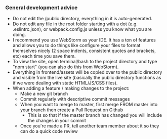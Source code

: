 ### General development advice

- Do not edit the /public directory, everything in it is auto-generated.
- Do not edit any file in the root folder starting with a dot (e.g. .eslintrc.json), or webpack.config.js unless you know what you are doing.
- I recommend you use WebStorm as your IDE. It has a ton of features and allows you to do things like configure your files to format themselves nicely (2 space indents, consistent quotes and brackets, etc) each time you save them.
- To view the site, open terminal/bash to the project directory and type "npm start" (you can also do this from WebStorm).
- Everything in frontend/assets will be copied over to the public directory and visible from the live site (basically the public directory functions as if we were dealing with static HTML/JS/CSS files).
- When adding a feature / making changes to the project:
  - Make a new git branch
  - Commit regularly with descriptive commit messages
  - When you want to merge to master, first merge FROM master into your branch then create a Pull Request on Github
    - This is so that if the master branch has changed you will include the changes in your commit
  - Once you're made a PR, tell another team member about it so they can do a quick code review
